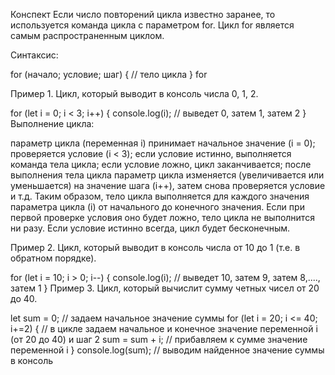 Конспект
Если число повторений цикла известно заранее, то используется команда цикла с параметром for. Цикл for является самым распространенным циклом.

Синтаксис:

for (начало; условие; шаг) {
  // тело цикла 
}
for

Пример 1. Цикл, который выводит в консоль числа 0, 1, 2.

for (let i = 0; i < 3; i++) { 
  console.log(i); // выведет 0, затем 1, затем 2
}
Выполнение цикла:

параметр цикла (переменная i) принимает начальное значение (i = 0);
проверяется условие (i < 3);
если условие истинно, выполняется команда тела цикла;
если условие ложно, цикл заканчивается;
после выполнения тела цикла параметр цикла изменяется (увеличивается или уменьшается) на значение шага (i++), затем снова проверяется условие и т.д.
Таким образом, тело цикла выполняется для каждого значения параметра цикла (i) от начального до конечного значения. Если при первой проверке условия оно будет ложно, тело цикла не выполнится ни разу. Если условие истинно всегда, цикл будет бесконечным.

Пример 2. Цикл, который выводит в консоль числа от 10 до 1 (т.е. в обратном порядке).

for (let i = 10; i > 0; i--) { 
  console.log(i); // выведет 10, затем 9, затем 8,...., затем 1
}
Пример 3. Цикл, который вычислит сумму четных чисел от 20 до 40.

let sum = 0;                       // задаем начальное значение суммы
for (let i = 20; i <= 40; i+=2) {  // в цикле задаем начальное и конечное значение переменной i (от 20 до 40) и шаг 2 
   sum = sum + i;                  // прибавляем к сумме значение переменной i
}
 console.log(sum);                 // выводим найденное значение суммы в консоль
